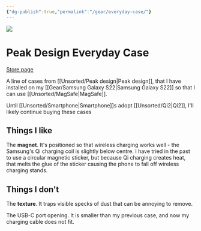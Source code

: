 ```yaml
---
{"dg-publish":true,"permalink":"/gear/everyday-case/"}
---
```


![](https://cdn.shopify.com/s/files/1/2986/1172/products/1-LIGHTBOX-Case-Samsung-S21-01_1024x1024.jpg?v=1643755734)

# Peak Design Everyday Case

[Store page](https://www.peakdesign.com/products/everyday-case-samsung)

A line of cases from [[Unsorted/Peak design\|Peak design]], that I have installed on my [[Gear/Samsung Galaxy S22\|Samsung Galaxy S22]] so that I can use [[Unsorted/MagSafe\|MagSafe]].

Until [[Unsorted/Smartphone\|Smartphone]]s adopt [[Unsorted/Qi2\|Qi2]], I'll likely continue buying these cases

## Things I like

The **magnet**. It's positioned so that wireless charging works well - the Samsung's Qi charging coil is slightly below centre. I have tried in the past to use a circular magnetic sticker, but because Qi charging creates heat, that melts the glue of the sticker causing the phone to fall off wireless charging stands.

## Things I don't

The **texture**. It traps visible specks of dust that can be annoying to remove.

The USB-C port opening. It is smaller than my previous case, and now my charging cable does not fit.
